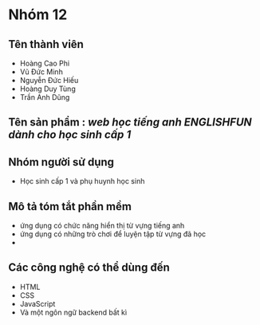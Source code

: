 <!DOCTYPE html>
<html>
    <head>
        <mate charest="utf-8" />
        <title>Hello world!</title>
    </head>
    <body>
        <h1>Nhóm 12</h1>
			<h2>
			Tên thành viên
			</h2>
		<ul>
			<li>Hoàng Cao Phi</li>
			<li>Vũ Đức Minh</li>
			<li>Nguyễn Đức Hiếu</li>
			<li>Hoàng Duy Tùng</li>
			<li>Trần Anh Dũng</li>
		</ul>
			<h2>
			Tên sản phẩm : <i>web học tiếng anh ENGLISHFUN dành cho học sinh cấp 1</i>
			</h2>
			<h2>
			Nhóm người sử dụng
			</h2>
			<ul>
			<li>Học sinh cấp 1 và phụ huynh học sinh</li>
			</ul>
			<h2>
			Mô tả tóm tắt phần mềm
			</h2>
			<ul>
				<li>ứng dụng có chức năng hiển thị  từ vựng tiếng anh</li>
				<li>ứng dụng có những trò chơi để luyện tập từ vựng đã học</li>
				<li></li>
			</ul>
			<h2>
			Các công nghệ có thể dùng đến
			</h2>
			<ul>
					<li>HTML</li>
					<li>CSS</li>
					<li>JavaScript</li>
					<li>Và một ngôn ngữ backend bất kì</li>
			</ul>
</html>
